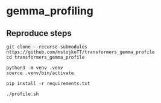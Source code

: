 # gemma_profiling

## Reproduce steps

```
git clone --recurse-submodules https://github.com/mstojkoTT/transformers_gemma_profile
cd transformers_gemma_profile

python3 -m venv .venv
source .venv/bin/activate

pip install -r requirements.txt

./profile.sh
```